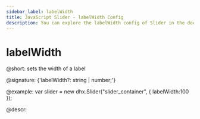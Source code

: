 ```yaml
---
sidebar_label: labelWidth
title: JavaScript Slider - labelWidth Config 
description: You can explore the labelWidth config of Slider in the documentation of the DHTMLX JavaScript UI library. Browse developer guides and API reference, try out code examples and live demos, and download a free 30-day evaluation version of DHTMLX Suite 7.
---
```


# labelWidth

@short: sets the width of a label

@signature: {'labelWidth?: string | number;'}

@example:
var slider = new dhx.Slider("slider_container", {
    labelWidth:100
});

@descr:

[comment]: # (@related: slider/initializing_slider.md#configuration-properties)
